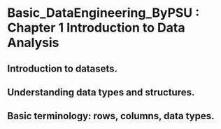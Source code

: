 # Basic_DataEngineering_ByPSU : Chapter 1 Introduction to Data Analysis

## Introduction to datasets.

## Understanding data types and structures.

## Basic terminology: rows, columns, data types.
